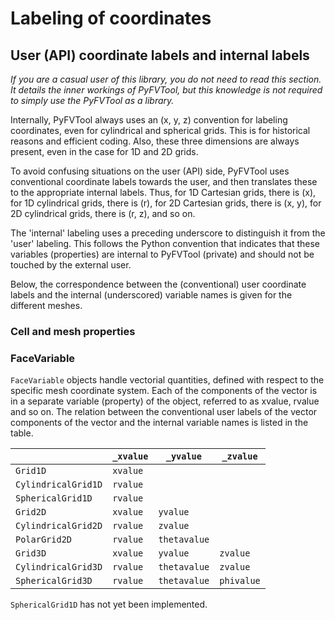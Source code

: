 # Labeling of coordinates


## User (API) coordinate labels and internal labels

*If you are a casual user of this library, you do not need to read this section. It details the inner workings of PyFVTool, but this knowledge is not required to simply use the PyFVTool as a library.*

Internally, PyFVTool always uses an (x, y, z) convention for labeling coordinates, even for cylindrical and spherical grids. This is for historical reasons and efficient coding. Also, these three dimensions are always present, even in the case for 1D and 2D grids.

To avoid confusing situations on the user (API) side, PyFVTool uses conventional coordinate labels towards the user, and then translates these to the appropriate internal labels. Thus, for 1D Cartesian grids, there is (x),  for 1D cylindrical grids, there is \(r\), for 2D Cartesian grids, there is (x, y),  for 2D cylindrical grids, there is (r, z), and so on.

The 'internal' labeling uses a preceding underscore to distinguish it from the 'user' labeling. This follows the Python convention that indicates that these variables (properties) are internal to PyFVTool (private) and should not be touched by the external user.

Below, the correspondence between the (conventional) user coordinate labels and the internal (underscored) variable names is given for the different meshes.


### Cell and mesh properties



### FaceVariable

`FaceVariable` objects handle vectorial quantities, defined with respect to the specific mesh coordinate system. Each of the components of the vector is in a separate variable (property) of the object, referred to as xvalue, rvalue and so on. The relation between the conventional user labels of the vector components of the vector and the internal variable names is listed in the table.

|                   |`_xvalue`|`_yvalue`   |`_zvalue` |
|-------------------|---------|------------|----------|
|`Grid1D`           |`xvalue` |            |          |
|`CylindricalGrid1D`|`rvalue` |            |          |
|`SphericalGrid1D`  |`rvalue` |            |          |
|`Grid2D`           |`xvalue` |`yvalue`    |          |
|`CylindricalGrid2D`|`rvalue` |`zvalue`    |          |
|`PolarGrid2D`      |`rvalue` |`thetavalue`|          |
|`Grid3D`           |`xvalue` |`yvalue`    |`zvalue`  |
|`CylindricalGrid3D`|`rvalue` |`thetavalue`|`zvalue`  |
|`SphericalGrid3D`  |`rvalue` |`thetavalue`|`phivalue`|

`SphericalGrid1D` has not yet been implemented.


